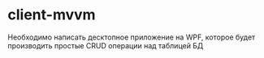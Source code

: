 # client-mvvm
Необходимо написать десктопное приложение на WPF, которое будет производить простые CRUD  операции над таблицей БД

